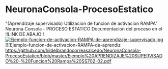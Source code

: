 # NeuronaConsola-ProcesoEstatico
"(Aprendizaje supervisado)  Utilizacion de funcion de activacion RAMPA" Neurona Consola - PROCESO ESTATICO
Documentacion del proceso en el !!LINK DE ABAJO!!  
[![Ejemplo-funcion-de-activacion-RAMPA-de-aprendizaje-supervisado.jpg](https://i.postimg.cc/TPGhJ4Md/Ejemplo-funcion-de-activacion-RAMPA-de-aprendizaje-supervisado.jpg)](https://postimg.cc/TK7RRQ3F)
[![Ejemplo-funcion-de-activacion-RAMPA-de-aprendiz
https://github.com/hildelbrandocorreasalcedo/NeuronaConsola-ProcesoEstatico/blob/master/Ejemplo%20APRENDIZAJE%20SUPERVISADO%20-%20Funcion%20Rampa%20SS702-02.pdf
